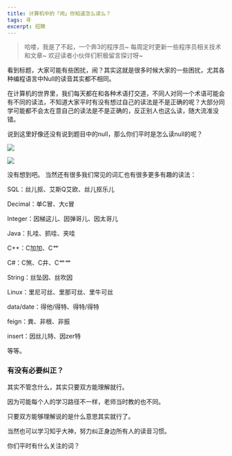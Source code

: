 ```yaml
---
title: 计算机中的「闹」你知道怎么读么？
tags: 寻
excerpt: 招聘
---
```

> 哈喽，我是了不起，一个奔3的程序员~
> 每周定时更新一些程序员相关技术和文章~
>欢迎读者小伙伴们积极留言探讨呀~


看到标题，大家可能有些困扰，闹？其实这就是很多时候大家的一些困扰，尤其各种编程语言中Null的读音其实都不相同。


在计算机的世界里，我们每天都在和各种术语打交道，不同人对同一个术语可能会有不同的读法，不知道大家平时有没有想过自己的读法是不是正确的呢？大部分同学可能都不会太在意自己的读法是不是正确的，反正别人也这么读，随大流准没错。

说到这里好像还没有说到题目中的null，那么你们平时是怎么读null的呢？



![](https://files.mdnice.com/user/26505/ff0affa2-ab23-4bca-b8c5-4c2ea84a75a5.png)


![](https://files.mdnice.com/user/26505/fb0383d6-81a2-4200-a1f6-6f8b846bf6f8.png)




没有想到吧。
当然还有很多我们常见的词汇也有很多更多有趣的读法：

SQL：丝儿抠、艾斯Q艾欧、丝儿抠乐儿

Decimal：单C冒、大c冒

Integer：因梯这儿、因弹哥儿、因太哥儿

Java：扎哇、抓哇、夹哇

C++：C加加、C艹

C#：C煞、C井、C艹艹

String：丝坠因、丝吹因

Linux：里尼可丝、里那可丝、里牛可丝

data/date：得他/得特、得特/得特

feign：粪、非根、非振

insert：因丝儿特、因zer特

等等。

### 有没有必要纠正？

其实不管念什么，其实只要双方能理解就行。

因为可能每个人的学习路径不一样，老师当时教的也不同。

只要双方能够理解说的是什么意思其实就行了。

当然也可以学习知乎大神，努力纠正身边所有人的读音习惯。


你们平时有什么关注的词？



